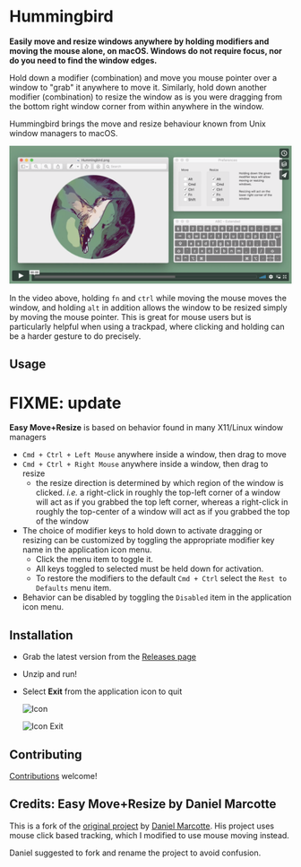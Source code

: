 # Hummingbird

**Easily move and resize windows anywhere by holding modifiers and moving the mouse alone, on macOS. Windows do not require focus, nor do you need to find the window edges.**

Hold down a modifier (combination) and move you mouse pointer over a window to "grab" it anywhere to move it. Similarly, hold down another modifier (combination) to resize the window as is you were dragging from the bottom right window corner from within anywhere in the window.

Hummingbird brings the move and resize behaviour known from Unix window managers to macOS.

[![Watch the video](assets/video-still.png)](https://youtu.be/T-D1KVIuvjA)

In the video above, holding `fn` and `ctrl` while moving the mouse moves the window, and holding `alt` in addition allows the window to be resized simply by moving the mouse pointer. This is great for mouse users but is particularly helpful when using a trackpad, where clicking and holding can be a harder gesture to do precisely.

## Usage

# FIXME: update

**Easy Move+Resize** is based on behavior found in many X11/Linux window managers

* `Cmd + Ctrl + Left Mouse` anywhere inside a window, then drag to move
* `Cmd + Ctrl + Right Mouse` anywhere inside a window, then drag to resize
    * the resize direction is determined by which region of the window is clicked.  *i.e.* a right-click in roughly the top-left corner of a window will act as if you grabbed the top left corner, whereas a right-click in roughly the top-center of a window will act as if you grabbed the top of the window
* The choice of modifier keys to hold down to activate dragging or resizing can be customized by toggling the appropriate modifier key name in the application icon menu.
    * Click the menu item to toggle it.
    * All keys toggled to selected must be held down for activation.
    * To restore the modifiers to the default `Cmd + Ctrl` select the `Rest to Defaults` menu item.
* Behavior can be disabled by toggling the `Disabled` item in the application icon menu.

## Installation

* Grab the latest version from the [Releases page](https://github.com/finestructure/easy-move-resize/releases)
* Unzip and run!
* Select **Exit** from the application icon to quit

    ![Icon](asset-sources/doc-img/running-icon.png)

    ![Icon Exit](asset-sources/doc-img/running-icon-exit.png)


## Contributing

[Contributions](contributing.md) welcome!

## Credits: Easy Move+Resize by Daniel Marcotte

This is a fork of the [original project](https://github.com/dmarcotte/easy-move-resize/releases) by [Daniel Marcotte](https://github.com/dmarcotte). His project uses mouse click based tracking, which I modified to use mouse moving instead.

Daniel suggested to fork and rename the project to avoid confusion.
